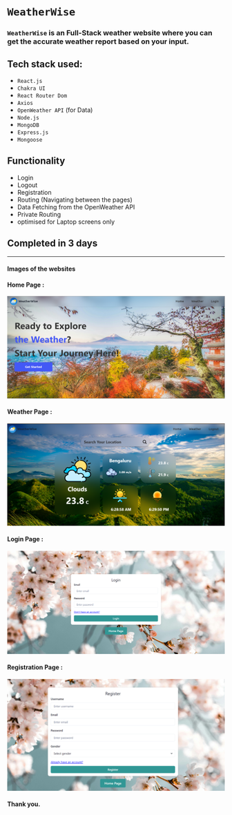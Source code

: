 # `WeatherWise`

### `WeatherWise`  is an Full-Stack weather website where you can get the accurate weather report based on your input.

## Tech stack used:
  - `React.js`
  - `Chakra UI`
  - `React Router Dom`
  - `Axios`
  - `OpenWeather API` (for Data)
  - `Node.js`
  - `MongoDB`
  - `Express.js`
  - `Mongoose`


## Functionality
  - Login
  - Logout
  - Registration
  - Routing (Navigating between the pages)
  - Data Fetching from the OpenWeather API
  - Private Routing
  - optimised for Laptop screens only

## Completed in 3 days

---

#### Images of the websites
#### Home Page :
![Home page](/images/home.png)
#### Weather Page :
![weather page](/images/wether.png)
#### Login Page :
![login page](/images/login.png)
#### Registration Page :
![login page](/images/register.png)
#### Thank you.
